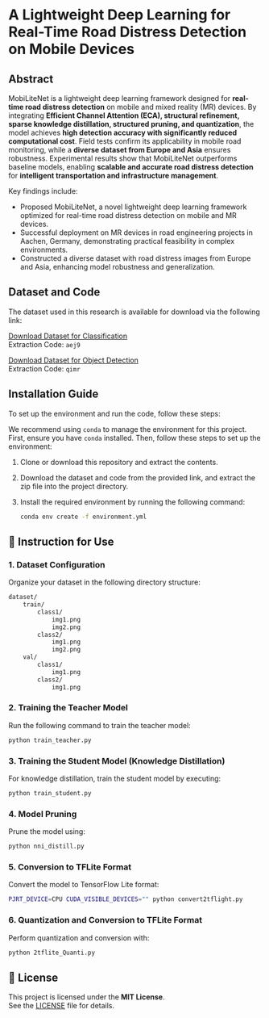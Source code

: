 # A Lightweight Deep Learning for Real-Time Road Distress Detection on Mobile Devices

## Abstract
MobiLiteNet is a lightweight deep learning framework designed for **real-time road distress detection** on mobile and mixed reality (MR) devices. By integrating **Efficient Channel Attention (ECA), structural refinement, sparse knowledge distillation, structured pruning, and quantization**, the model achieves **high detection accuracy with significantly reduced computational cost**. Field tests confirm its applicability in mobile road monitoring, while a **diverse dataset from Europe and Asia** ensures robustness. Experimental results show that MobiLiteNet outperforms baseline models, enabling **scalable and accurate road distress detection** for **intelligent transportation and infrastructure management**.


Key findings include:
- Proposed MobiLiteNet, a novel lightweight deep learning framework optimized for real-time road distress detection on mobile and MR devices.  
- Successful deployment on MR devices in road engineering projects in Aachen, Germany, demonstrating practical feasibility in complex environments.  
- Constructed a diverse dataset with road distress images from Europe and Asia, enhancing model robustness and generalization.  

## Dataset and Code
The dataset used in this research is available for download via the following link:

[Download Dataset for Classification](https://pan.baidu.com/s/1ZO0rKhjO_f2OE5SWqxbbjg)  
Extraction Code: `aej9`

[Download Dataset for Object Detection](https://pan.baidu.com/s/1evnkLWYLZ9VKDcnH5ueqHQ)  
Extraction Code: `qimr`

## Installation Guide

To set up the environment and run the code, follow these steps:

We recommend using `conda` to manage the environment for this project. First, ensure you have `conda` installed. Then, follow these steps to set up the environment:

1. Clone or download this repository and extract the contents.
2. Download the dataset and code from the provided link, and extract the zip file into the project directory.

3. Install the required environment by running the following command:

   ```bash
   conda env create -f environment.yml

## 🚀 Instruction for Use

###  1. Dataset Configuration
Organize your dataset in the following directory structure:

   ```bash
   dataset/
       train/
           class1/
               img1.png
               img2.png
           class2/
               img1.png
               img2.png
       val/
           class1/
               img1.png
           class2/
               img1.png
   ```

###  2. Training the Teacher Model
Run the following command to train the teacher model:
   ```bash
python train_teacher.py
   ```

###  3. Training the Student Model (Knowledge Distillation)
For knowledge distillation, train the student model by executing:
   ```bash
python train_student.py
   ```

###  4. Model Pruning
Prune the model using:
   ```bash
python nni_distill.py
   ```

###  5. Conversion to TFLite Format
Convert the model to TensorFlow Lite format:
   ```bash
PJRT_DEVICE=CPU CUDA_VISIBLE_DEVICES="" python convert2tflight.py
   ```

###  6. Quantization and Conversion to TFLite Format
Perform quantization and conversion with:
   ```bash
python 2tflite_Quanti.py
   ```

## 📜 License
This project is licensed under the **MIT License**.  
See the [LICENSE](LICENSE) file for details.
